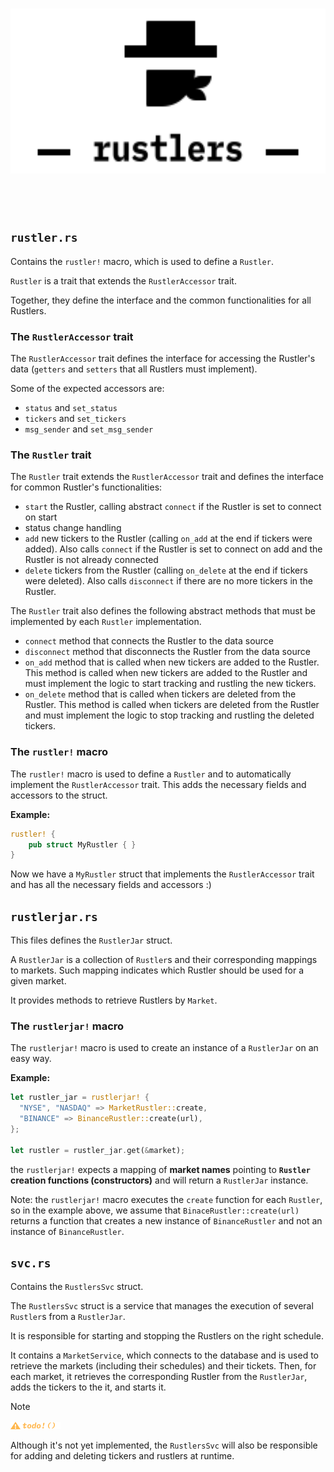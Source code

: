 <h1 align="center"><img src="../../.github/img/doc-title-rustler.svg" height="264"></h1>

<br>
<br>

## `rustler.rs`

Contains the `rustler!` macro, which is used to define a `Rustler`.

`Rustler` is a trait that extends the `RustlerAccessor` trait.

Together, they define the interface and the common functionalities for all Rustlers.

### The `RustlerAccessor` trait

The `RustlerAccessor` trait defines the interface for accessing the Rustler's data (`getters` and `setters` that all Rustlers must implement).

Some of the expected accessors are:
- `status` and `set_status`
- `tickers` and `set_tickers`
- `msg_sender` and `set_msg_sender`

### The `Rustler` trait

The `Rustler` trait extends the `RustlerAccessor` trait and defines the interface for common Rustler's functionalities:

- `start` the Rustler, calling abstract `connect` if the Rustler is set to connect on start
- status change handling
- `add` new tickers to the Rustler (calling `on_add` at the end if tickers were added). Also calls `connect` if the Rustler is set to connect on add and the Rustler is not already connected
- `delete` tickers from the Rustler (calling `on_delete` at the end if tickers were deleted). Also calls `disconnect` if there are no more tickers in the Rustler.

The `Rustler` trait also defines the following abstract methods that must be implemented by each `Rustler` implementation.

- `connect` method that connects the Rustler to the data source
- `disconnect` method that disconnects the Rustler from the data source
- `on_add` method that is called when new tickers are added to the Rustler. This method is called when new tickers are added to the Rustler and must implement the logic to start tracking and rustling the new tickers.
- `on_delete` method that is called when tickers are deleted from the Rustler. This method is called when tickers are deleted from the Rustler and must implement the logic to stop tracking and rustling the deleted tickers.

### The `rustler!` macro

The `rustler!` macro is used to define a `Rustler` and to automatically implement the `RustlerAccessor` trait. This adds the necessary fields and accessors to the struct.

**Example:**

```rust
rustler! {
    pub struct MyRustler { }
}
```

Now we have a `MyRustler` struct that implements the `RustlerAccessor`
trait and has all the necessary fields and accessors :)

## `rustlerjar.rs`

This files defines the `RustlerJar` struct. 

A `RustlerJar` is a collection of `Rustler`s and their corresponding mappings to markets. Such mapping indicates which Rustler should be used for a given market.

It provides methods to retrieve Rustlers by `Market`.

### The `rustlerjar!` macro

The `rustlerjar!` macro is used to create an instance of a `RustlerJar` on an easy way.

**Example:**

```rust
let rustler_jar = rustlerjar! {
  "NYSE", "NASDAQ" => MarketRustler::create,
  "BINANCE" => BinanceRustler::create(url),
};

let rustler = rustler_jar.get(&market);
```

the `rustlerjar!` expects a mapping of **market names** pointing to **`Rustler` creation functions (constructors)** and will return a `RustlerJar` instance.

Note: the `rustlerjar!` macro executes the `create` function for each `Rustler`, so in the example above, we assume that `BinaceRustler::create(url)` returns a function that creates a new instance of `BinanceRustler` and not an instance of `BinanceRustler`.

## `svc.rs`

Contains the `RustlersSvc` struct.

The `RustlersSvc` struct is a service that manages the execution of several `Rustler`s from a `RustlerJar`.

It is responsible for starting and stopping the Rustlers on the right schedule.

It contains a `MarketService`, which connects to the database and is used to retrieve the markets (including their schedules) and their tickets. Then, for each market, it retrieves the corresponding Rustler from the `RustlerJar`, adds the tickers to the it, and starts it.

> [!NOTE]
>
>  <img alt="unimplemented" src="./../../.github/img/todo.svg" height="12">
> 
> Although it's not yet implemented, the `RustlersSvc` will also be responsible for adding and deleting tickers and rustlers at runtime.